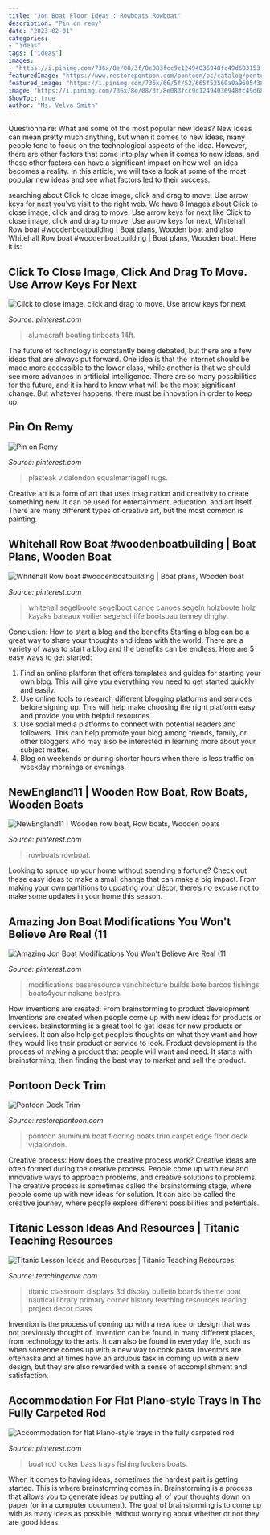 ```yaml
---
title: "Jon Boat Floor Ideas : Rowboats Rowboat"
description: "Pin on remy"
date: "2023-02-01"
categories:
- "ideas"
tags: ["ideas"]
images:
- "https://i.pinimg.com/736x/8e/08/3f/8e083fcc9c12494036948fc49d683153.jpg"
featuredImage: "https://www.restorepontoon.com/pontoon/pc/catalog/pontoonedgecaptrim.jpg"
featured_image: "https://i.pinimg.com/736x/66/5f/52/665f52560a0a96054383fc59dd333b81.jpg"
image: "https://i.pinimg.com/736x/8e/08/3f/8e083fcc9c12494036948fc49d683153.jpg"
ShowToc: true
author: "Ms. Velva Smith"
---
```



Questionnaire: What are some of the most popular new ideas?
New Ideas can mean pretty much anything, but when it comes to new ideas, many people tend to focus on the technological aspects of the idea. However, there are other factors that come into play when it comes to new ideas, and these other factors can have a significant impact on how well an idea becomes a reality. In this article, we will take a look at some of the most popular new ideas and see what factors led to their success.

	

		
searching about Click to close image, click and drag to move. Use arrow keys for next you've visit to the right web. We have 8 Images about Click to close image, click and drag to move. Use arrow keys for next like Click to close image, click and drag to move. Use arrow keys for next, Whitehall Row boat #woodenboatbuilding | Boat plans, Wooden boat and also Whitehall Row boat #woodenboatbuilding | Boat plans, Wooden boat. Here it is:
		
    
## Click To Close Image, Click And Drag To Move. Use Arrow Keys For Next

<img loading=lazy src="https://i.pinimg.com/736x/ad/f3/87/adf3872ef0d04ffb016e494828e35353.jpg" onerror="this.onerror=null;this.src='https://tse3.mm.bing.net/th?id=OIP.TH3thDtDfLSn0bQWVI01DgHaJ4&amp;pid=15.1';" alt="Click to close image, click and drag to move. Use arrow keys for next">

_Source: pinterest.com_

>alumacraft boating tinboats 14ft. 

	

The future of technology is constantly being debated, but there are a few ideas that are always put forward. One idea is that the internet should be made more accessible to the lower class, while another is that we should see more advances in artificial intelligence. There are so many possibilities for the future, and it is hard to know what will be the most significant change. But whatever happens, there must be innovation in order to keep up.

    
## Pin On Remy

<img loading=lazy src="https://i.pinimg.com/736x/5d/82/f4/5d82f4a3770b129af676bffbd30d9ed1.jpg" onerror="this.onerror=null;this.src='https://tse1.mm.bing.net/th?id=OIP.CuTeTLpgyPKGaQIG9jEx7wHaFj&amp;pid=15.1';" alt="Pin on Remy">

_Source: pinterest.com_

>plasteak vidalondon equalmarriagefl rugs. 

	

Creative art is a form of art that uses imagination and creativity to create something new. It can be used for entertainment, education, and art itself. There are many different types of creative art, but the most common is painting.

    
## Whitehall Row Boat #woodenboatbuilding | Boat Plans, Wooden Boat

<img loading=lazy src="https://i.pinimg.com/736x/8e/08/3f/8e083fcc9c12494036948fc49d683153.jpg" onerror="this.onerror=null;this.src='https://tse4.mm.bing.net/th?id=OIP.gjk_uzyYYBRa6AihqtiIYgHaIv&amp;pid=15.1';" alt="Whitehall Row boat #woodenboatbuilding | Boat plans, Wooden boat">

_Source: pinterest.com_

>whitehall segelboote segelboot canoe canoes segeln holzboote holz kayaks bateaux voilier segelschiffe bootsbau tenney dinghy. 

	

Conclusion: How to start a blog and the benefits
Starting a blog can be a great way to share your thoughts and ideas with the world. There are a variety of ways to start a blog and the benefits can be endless. Here are 5 easy ways to get started:
1. Find an online platform that offers templates and guides for starting your own blog. This will give you everything you need to get started quickly and easily.
2. Use online tools to research different blogging platforms and services before signing up. This will help make choosing the right platform easy and provide you with helpful resources.
3. Use social media platforms to connect with potential readers and followers. This can help promote your blog among friends, family, or other bloggers who may also be interested in learning more about your subject matter.
4. Blog on weekends or during shorter hours when there is less traffic on weekday mornings or evenings.

    
## NewEngland11 | Wooden Row Boat, Row Boats, Wooden Boats

<img loading=lazy src="https://i.pinimg.com/736x/2e/55/c0/2e55c07f6beed185c6fcc2cb74508406--wooden-boats.jpg" onerror="this.onerror=null;this.src='https://tse2.mm.bing.net/th?id=OIP.JU60pa4tPq372xIzCn8s7QHaE7&amp;pid=15.1';" alt="NewEngland11 | Wooden row boat, Row boats, Wooden boats">

_Source: pinterest.com_

>rowboats rowboat. 

	

Looking to spruce up your home without spending a fortune? Check out these easy ideas to make a small change that can make a big impact. From making your own partitions to updating your décor, there’s no excuse not to make some updates in your home this season.

    
## Amazing Jon Boat Modifications You Won&#039;t Believe Are Real (11

<img loading=lazy src="https://i.pinimg.com/736x/66/5f/52/665f52560a0a96054383fc59dd333b81.jpg" onerror="this.onerror=null;this.src='https://tse4.mm.bing.net/th?id=OIP.LBwg5SKapsu11G2pu5PWCQHaFO&amp;pid=15.1';" alt="Amazing Jon Boat Modifications You Won&#039;t Believe Are Real (11">

_Source: pinterest.com_

>modifications bassresource vanchitecture builds bote barcos fishings boats4your nakane bestpra. 

	

How inventions are created: From brainstorming to product development
Inventions are created when people come up with new ideas for products or services. brainstorming is a great tool to get ideas for new products or services. It can also help get people’s thoughts on what they want and how they would like their product or service to look. Product development is the process of making a product that people will want and need. It starts with brainstorming, then finding the best way to market and sell the product.

    
## Pontoon Deck Trim

<img loading=lazy src="https://www.restorepontoon.com/pontoon/pc/catalog/pontoonedgecaptrim.jpg" onerror="this.onerror=null;this.src='https://tse4.mm.bing.net/th?id=OIP._LEYEZNbrn4OagpgL_StHwHaFj&amp;pid=15.1';" alt="Pontoon Deck Trim">

_Source: restorepontoon.com_

>pontoon aluminum boat flooring boats trim carpet edge floor deck vidalondon. 

	

Creative process: How does the creative process work?
Creative ideas are often formed during the creative process. People come up with new and innovative ways to approach problems, and creative solutions to problems. The creative process is sometimes called the brainstorming stage, where people come up with new ideas for solution. It can also be called the creative journey, where people explore different possibilities and potentials.

    
## Titanic Lesson Ideas And Resources | Titanic Teaching Resources

<img loading=lazy src="https://www.teachingcave.com/wp-content/uploads/2014/07/Titanic1.jpg" onerror="this.onerror=null;this.src='https://tse4.mm.bing.net/th?id=OIP.rJPIfm5tT6w2YGj_WSWTXAAAAA&amp;pid=15.1';" alt="Titanic Lesson Ideas and Resources | Titanic Teaching Resources">

_Source: teachingcave.com_

>titanic classroom displays 3d display bulletin boards theme boat nautical library primary corner history teaching resources reading project decor class. 

	

Invention is the process of coming up with a new idea or design that was not previously thought of. Invention can be found in many different places, from technology to the arts. It can also be found in everyday life, such as when someone comes up with a new way to cook pasta. Inventors are oftenaska and at times have an arduous task in coming up with a new design, but they are also rewarded with a sense of accomplishment and satisfaction.

    
## Accommodation For Flat Plano-style Trays In The Fully Carpeted Rod

<img loading=lazy src="https://i.pinimg.com/736x/dc/6b/4b/dc6b4b4ed96de15e524d1ff49f4f7c2b--lockers-trays.jpg" onerror="this.onerror=null;this.src='https://tse1.mm.bing.net/th?id=OIP.F8N2nr_jVWDm8ythI9RPMwHaDx&amp;pid=15.1';" alt="Accommodation for flat Plano-style trays in the fully carpeted rod">

_Source: pinterest.com_

>boat rod locker bass trays fishing lockers boats. 

	

When it comes to having ideas, sometimes the hardest part is getting started. This is where brainstorming comes in. Brainstorming is a process that allows you to generate ideas by putting all of your thoughts down on paper (or in a computer document). The goal of brainstorming is to come up with as many ideas as possible, without worrying about whether or not they are good ideas.

